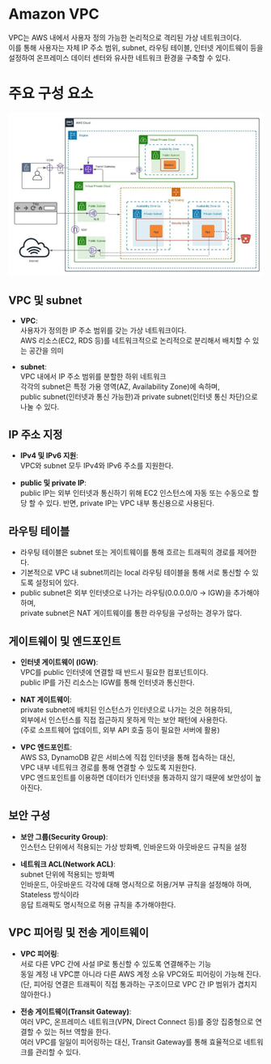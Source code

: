 # Amazon VPC

VPC는 AWS 내에서 사용자 정의 가능한 논리적으로 격리된 가상 네트워크이다.
<br>이를 통해 사용자는 자체 IP 주소 범위, subnet, 라우팅 테이블, 인터넷 게이트웨이 등을 설정하여 온프레미스 데이터 센터와 유사한 네트워크 환경을 구축할 수 있다.

# 주요 구성 요소
![vpc_example.jpg](vpc_example.jpg)
## VPC 및 subnet

- **VPC**:  
  사용자가 정의한 IP 주소 범위를 갖는 가상 네트워크이다.<br>
  AWS 리소스(EC2, RDS 등)를 네트워크적으로 논리적으로 분리해서 배치할 수 있는 공간을 의미

- **subnet**:  
  VPC 내에서 IP 주소 범위를 분할한 하위 네트워크<br>
  각각의 subnet은 특정 가용 영역(AZ, Availability Zone)에 속하며,  <br>
  public subnet(인터넷과 통신 가능한)과 private subnet(인터넷 통신 차단)으로 나눌 수 있다.

## IP 주소 지정
- **IPv4 및 IPv6 지원**:  
  VPC와 subnet 모두 IPv4와 IPv6 주소를 지원한다.

- **public 및 private IP**:  
  public IP는 외부 인터넷과 통신하기 위해 EC2 인스턴스에 자동 또는 수동으로 할당 할 수 있다.
  반면, private IP는 VPC 내부 통신용으로 사용된다.

## 라우팅 테이블
- 라우팅 테이블은 subnet 또는 게이트웨이를 통해 흐르는 트래픽의 경로를 제어한다.
- 기본적으로 VPC 내 subnet끼리는 local 라우팅 테이블을 통해 서로 통신할 수 있도록 설정되어 있다.
- public subnet은 외부 인터넷으로 나가는 라우팅(0.0.0.0/0 → IGW)을 추가해야 하며,  
  private subnet은 NAT 게이트웨이를 통한 라우팅을 구성하는 경우가 많다.

## 게이트웨이 및 엔드포인트

- **인터넷 게이트웨이 (IGW)**:  
  VPC를 public 인터넷에 연결할 때 반드시 필요한 컴포넌트이다.<br>
  public IP를 가진 리소스는 IGW를 통해 인터넷과 통신한다.

- **NAT 게이트웨이**:  
  private subnet에 배치된 인스턴스가 인터넷으로 나가는 것은 허용하되,  <br>
  외부에서 인스턴스를 직접 접근하지 못하게 막는 보안 패턴에 사용한다.<br>
  (주로 소프트웨어 업데이트, 외부 API 호출 등이 필요한 서버에 활용)

- **VPC 엔드포인트**:  
  AWS S3, DynamoDB 같은 서비스에 직접 인터넷을 통해 접속하는 대신,  <br>
  VPC 내부 네트워크 경로를 통해 연결할 수 있도록 지원한다.<br>
  VPC 엔드포인트를 이용하면 데이터가 인터넷을 통과하지 않기 때문에 보안성이 높아진다.

## 보안 구성

- **보안 그룹(Security Group)**:  
  인스턴스 단위에서 적용되는 가상 방화벽, 인바운드와 아웃바운드 규칙을 설정

- **네트워크 ACL(Network ACL)**:  
  subnet 단위에 적용되는 방화벽<br>
  인바운드, 아웃바운드 각각에 대해 명시적으로 허용/거부 규칙을 설정해야 하며, Stateless 방식이라<br>
  응답 트래픽도 명시적으로 허용 규칙을 추가해야한다.

## VPC 피어링 및 전송 게이트웨이

- **VPC 피어링**:  
  서로 다른 VPC 간에 사설 IP로 통신할 수 있도록 연결해주는 기능  <br>
  동일 계정 내 VPC뿐 아니라 다른 AWS 계정 소유 VPC와도 피어링이 가능해 진다.<br>
  (단, 피어링 연결은 트래픽이 직접 통과하는 구조이므로 VPC 간 IP 범위가 겹치지 않아한다.)

- **전송 게이트웨이(Transit Gateway)**:  
  여러 VPC, 온프레미스 네트워크(VPN, Direct Connect 등)를 중앙 집중형으로 연결할 수 있는 허브 역할을 한다. <br>
  여러 VPC를 일일이 피어링하는 대신, Transit Gateway를 통해 효율적으로 네트워크를 관리할 수 있다.
